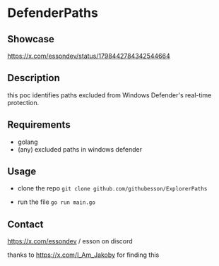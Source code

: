 # DefenderPaths

## Showcase
https://x.com/essondev/status/1798442784342544664

## Description

this poc identifies paths excluded from Windows Defender's real-time protection.

## Requirements

- golang
- (any) excluded paths in windows defender
## Usage

- clone the repo
  ```git clone github.com/githubesson/ExplorerPaths```

- run the file
  ```go run main.go```

## Contact

https://x.com/essondev / esson on discord

thanks to https://x.com/I_Am_Jakoby for finding this